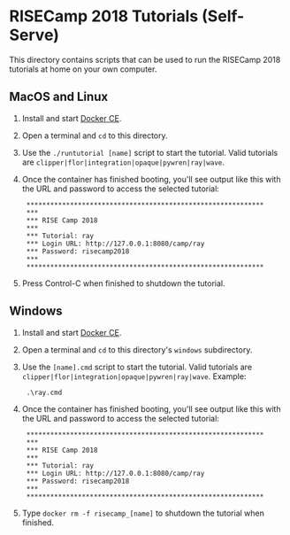 # RISECamp 2018 Tutorials (Self-Serve)

This directory contains scripts that can be used to run the RISECamp 2018
tutorials at home on your own computer.

## MacOS and Linux

1. Install and start [Docker CE](https://docs.docker.com/install/).
2. Open a terminal and `cd` to this directory.
3. Use the `./runtutorial [name]` script to start the tutorial. Valid tutorials
   are `clipper|flor|integration|opaque|pywren|ray|wave`.
4. Once the container has finished booting, you'll see output like this with
   the URL and password to access the selected tutorial:

		************************************************************
		***
		*** RISE Camp 2018
		***
		*** Tutorial: ray
		*** Login URL: http://127.0.0.1:8080/camp/ray
		*** Password: risecamp2018
		***
		************************************************************

5. Press Control-C when finished to shutdown the tutorial.

## Windows

1. Install and start [Docker CE](https://docs.docker.com/install/).
2. Open a terminal and `cd` to this directory's `windows` subdirectory.
3. Use the `[name].cmd` script to start the tutorial. Valid tutorials
   are `clipper|flor|integration|opaque|pywren|ray|wave`. Example:

		.\ray.cmd

4. Once the container has finished booting, you'll see output like this with
   the URL and password to access the selected tutorial:

		************************************************************
		***
		*** RISE Camp 2018
		***
		*** Tutorial: ray
		*** Login URL: http://127.0.0.1:8080/camp/ray
		*** Password: risecamp2018
		***
		************************************************************

5. Type `docker rm -f risecamp_[name]` to shutdown the tutorial when finished.
